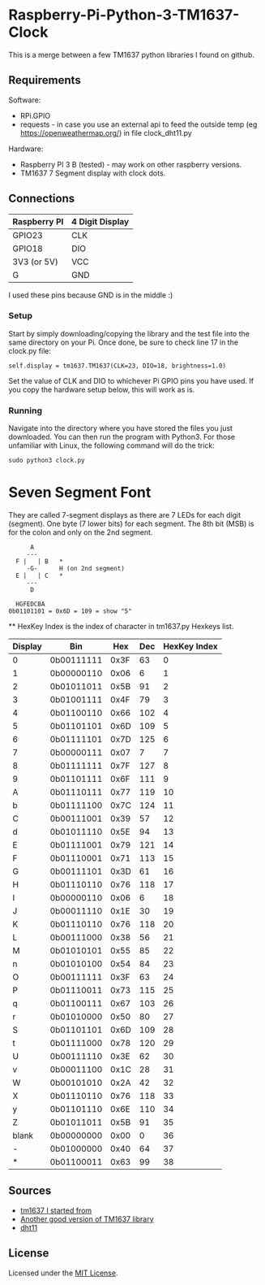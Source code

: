 # Raspberry-Pi-Python-3-TM1637-Clock

This is a merge between a few TM1637 python libraries I found on github.

## Requirements
Software:
* RPi.GPIO
* requests - in case you use an external api to feed the outside temp (eg https://openweathermap.org/) in file clock_dht11.py

Hardware:
* Raspberry PI 3 B (tested) - may work on other raspberry versions.
* TM1637 7 Segment display with clock dots.

## Connections

Raspberry PI  | 4 Digit Display
------------- | ---------------
GPIO23        | CLK
GPIO18        | DIO
3V3 (or 5V)   | VCC
G             | GND

I used these pins because GND is in the middle :)

### Setup

Start by simply downloading/copying the library and the test file into the same directory on your Pi. 
Once done, be sure to check line 17 in the clock.py file:
```
self.display = tm1637.TM1637(CLK=23, DIO=18, brightness=1.0)
```
Set the value of CLK and DIO to whichever Pi GPIO pins you have used. If you copy the hardware setup below, this will work as is.

### Running

Navigate into the directory where you have stored the files you just downloaded. You can then run the program with Python3. For those unfamiliar with Linux, the following command will do the trick: 
```
sudo python3 clock.py
```

# Seven Segment Font

They are called 7-segment displays as there are 7 LEDs for each digit (segment).
One byte (7 lower bits) for each segment. The 8th bit (MSB) is for the colon and only on the 2nd segment.

```
      A
     ---
  F |   | B   *
     -G-      H (on 2nd segment)
  E |   | C   *
     ---
      D

  HGFEDCBA
0b01101101 = 0x6D = 109 = show "5"
```

** HexKey Index is the index of character in tm1637.py Hexkeys list.

Display | Bin        | Hex  | Dec | HexKey Index
------- | ---------- | ---- | --- | ------------
0       | 0b00111111 | 0x3F | 63  | 0
1       | 0b00000110 | 0x06 | 6   | 1
2       | 0b01011011 | 0x5B | 91  | 2
3       | 0b01001111 | 0x4F | 79  | 3
4       | 0b01100110 | 0x66 | 102 | 4
5       | 0b01101101 | 0x6D | 109 | 5
6       | 0b01111101 | 0x7D | 125 | 6
7       | 0b00000111 | 0x07 | 7   | 7
8       | 0b01111111 | 0x7F | 127 | 8
9       | 0b01101111 | 0x6F | 111 | 9
A       | 0b01110111 | 0x77 | 119 | 10
b       | 0b01111100 | 0x7C | 124 | 11
C       | 0b00111001 | 0x39 | 57  | 12
d       | 0b01011110 | 0x5E | 94  | 13
E       | 0b01111001 | 0x79 | 121 | 14
F       | 0b01110001 | 0x71 | 113 | 15
G       | 0b00111101 | 0x3D | 61  | 16
H       | 0b01110110 | 0x76 | 118 | 17
I       | 0b00000110 | 0x06 | 6   | 18
J       | 0b00011110 | 0x1E | 30  | 19
K       | 0b01110110 | 0x76 | 118 | 20
L       | 0b00111000 | 0x38 | 56  | 21
M       | 0b01010101 | 0x55 | 85  | 22
n       | 0b01010100 | 0x54 | 84  | 23
O       | 0b00111111 | 0x3F | 63  | 24
P       | 0b01110011 | 0x73 | 115 | 25
q       | 0b01100111 | 0x67 | 103 | 26
r       | 0b01010000 | 0x50 | 80  | 27
S       | 0b01101101 | 0x6D | 109 | 28
t       | 0b01111000 | 0x78 | 120 | 29
U       | 0b00111110 | 0x3E | 62  | 30
v       | 0b00011100 | 0x1C | 28  | 31
W       | 0b00101010 | 0x2A | 42  | 32
X       | 0b01110110 | 0x76 | 118 | 33
y       | 0b01101110 | 0x6E | 110 | 34
Z       | 0b01011011 | 0x5B | 91  | 35
blank   | 0b00000000 | 0x00 | 0   | 36
\-      | 0b01000000 | 0x40 | 64  | 37
\*      | 0b01100011 | 0x63 | 99  | 38



## Sources
* [tm1637 I started from](https://github.com/timwaizenegger/raspberrypi-examples/tree/master/actor-led-7segment-4numbers)
* [Another good version of TM1637 library](https://github.com/Michael-Kirkpatrick/tm1637-pi-python)
* [dht11](https://github.com/szazo/DHT11_Python)

## License

Licensed under the [MIT License](http://opensource.org/licenses/MIT).

